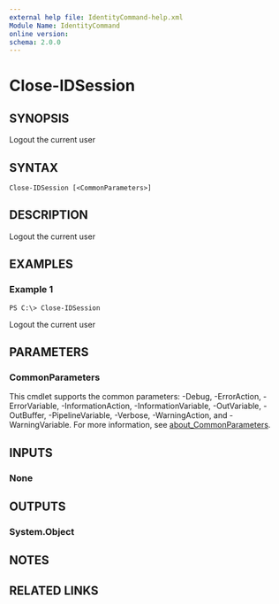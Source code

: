 ```yaml
---
external help file: IdentityCommand-help.xml
Module Name: IdentityCommand
online version:
schema: 2.0.0
---
```


# Close-IDSession

## SYNOPSIS
Logout the current user

## SYNTAX

```
Close-IDSession [<CommonParameters>]
```

## DESCRIPTION
Logout the current user

## EXAMPLES

### Example 1
```
PS C:\> Close-IDSession
```

Logout the current user

## PARAMETERS

### CommonParameters
This cmdlet supports the common parameters: -Debug, -ErrorAction, -ErrorVariable, -InformationAction, -InformationVariable, -OutVariable, -OutBuffer, -PipelineVariable, -Verbose, -WarningAction, and -WarningVariable. For more information, see [about_CommonParameters](http://go.microsoft.com/fwlink/?LinkID=113216).

## INPUTS

### None
## OUTPUTS

### System.Object
## NOTES

## RELATED LINKS
